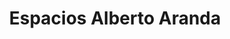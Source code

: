 ---
title: "Espacios Alberto Aranda"
url: /jaen/espacios-alberto-aranda/
shop: decoración interior
---